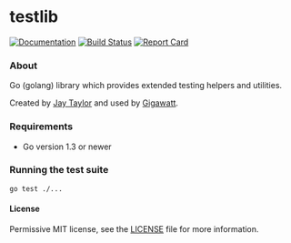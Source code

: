 # testlib

[![Documentation](https://godoc.org/github.com/gigawattio/testlib?status.svg)](https://godoc.org/github.com/gigawattio/testlib)
[![Build Status](https://travis-ci.org/gigawattio/testlib.svg?branch=master)](https://travis-ci.org/gigawattio/testlib)
[![Report Card](https://goreportcard.com/badge/github.com/gigawattio/testlib)](https://goreportcard.com/report/github.com/gigawattio/testlib)

### About

Go (golang) library which provides extended testing helpers and utilities.

Created by [Jay Taylor](https://jaytaylor.com/) and used by [Gigawatt](https://gigawatt.io/).

### Requirements

* Go version 1.3 or newer

### Running the test suite

    go test ./...

#### License

Permissive MIT license, see the [LICENSE](LICENSE) file for more information.
